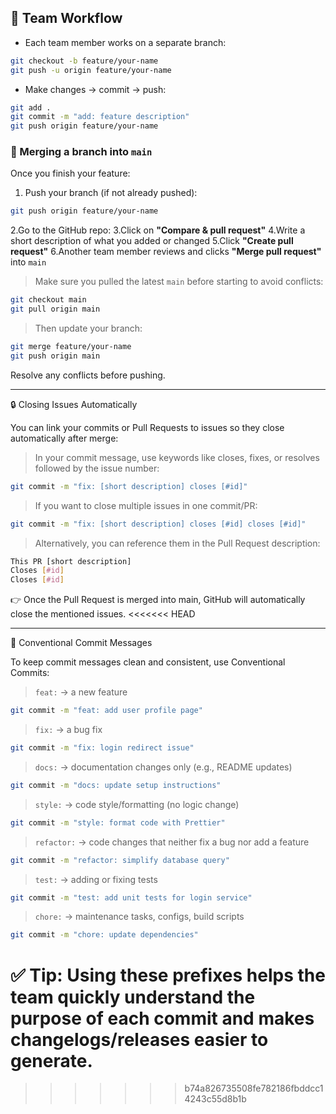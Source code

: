 ## 👥 Team Workflow

- Each team member works on a separate branch:

```bash
git checkout -b feature/your-name
git push -u origin feature/your-name
```

- Make changes → commit → push:

```bash
git add .
git commit -m "add: feature description"
git push origin feature/your-name
```

### 🔁 Merging a branch into `main`

Once you finish your feature:

1. Push your branch (if not already pushed):

```bash
git push origin feature/your-name
```

2.Go to the GitHub repo: 
3.Click on **"Compare & pull request"**
4.Write a short description of what you added or changed
5.Click **"Create pull request"**
6.Another team member reviews and clicks **"Merge pull request"** into `main`

> Make sure you pulled the latest `main` before starting to avoid conflicts:

```bash
git checkout main
git pull origin main
```

> Then update your branch:

```bash
git merge feature/your-name
git push origin main
```

Resolve any conflicts before pushing.

---

🔒 Closing Issues Automatically

You can link your commits or Pull Requests to issues so they close automatically after merge:

> In your commit message, use keywords like closes, fixes, or resolves followed by the issue number:

```bash
git commit -m "fix: [short description] closes [#id]"
```

> If you want to close multiple issues in one commit/PR:

```bash
git commit -m "fix: [short description] closes [#id] closes [#id]"
```

> Alternatively, you can reference them in the Pull Request description:

```bash
This PR [short description]
Closes [#id]  
Closes [#id]
```

👉 Once the Pull Request is merged into main, GitHub will automatically close the mentioned issues.
<<<<<<< HEAD

---

📝 Conventional Commit Messages

To keep commit messages clean and consistent, use Conventional Commits:

> `feat:` → a new feature

```bash
git commit -m "feat: add user profile page"
```

> `fix:` → a bug fix

```bash
git commit -m "fix: login redirect issue"
```

> `docs:` → documentation changes only (e.g., README updates)

```bash
git commit -m "docs: update setup instructions"
```

> `style:` → code style/formatting (no logic change)

```bash
git commit -m "style: format code with Prettier"
```

> `refactor:` → code changes that neither fix a bug nor add a feature

```bash
git commit -m "refactor: simplify database query"
```

> `test:` → adding or fixing tests

```bash
git commit -m "test: add unit tests for login service"
```

> `chore:` → maintenance tasks, configs, build scripts

```bash
git commit -m "chore: update dependencies"
```

✅ Tip: Using these prefixes helps the team quickly understand the purpose of each commit and makes changelogs/releases easier to generate.
=======
>>>>>>> b74a826735508fe782186fbddcc14243c55d8b1b
